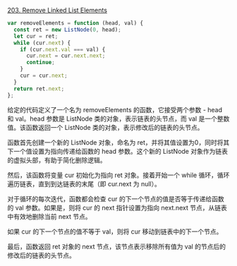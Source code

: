 <a href="https://leetcode.com/problems/remove-linked-list-elements/submissions/969330245/">203. Remove Linked List Elements</a>

```js
var removeElements = function (head, val) {
  const ret = new ListNode(0, head);
  let cur = ret;
  while (cur.next) {
    if (cur.next.val === val) {
      cur.next = cur.next.next;
      continue;
    }
    cur = cur.next;
  }
  return ret.next;
};
```
给定的代码定义了一个名为 removeElements 的函数，它接受两个参数 - head 和 val。head 参数是 ListNode 类的对象，表示链表的头节点，而 val 是一个整数值。该函数返回一个 ListNode 类的对象，表示修改后的链表的头节点。

函数首先创建一个新的 ListNode 对象，命名为 ret，并将其值设置为0，同时将其下一个值设置为指向传递给函数的 head 参数。这个新的 ListNode 对象作为链表的虚拟头部，有助于简化删除逻辑。

然后，该函数将变量 cur 初始化为指向 ret 对象。接着开始一个 while 循环，循环遍历链表，直到到达链表的末尾（即 cur.next 为 null）。

对于循环的每次迭代，函数都会检查 cur 的下一个节点的值是否等于传递给函数的 val 参数。如果是，则将 cur 的 next 指针设置为指向 next.next 节点，从链表中有效地删除当前 next 节点。

如果 cur 的下一个节点的值不等于 val，则将 cur 移动到链表中的下一个节点。

最后，函数返回 ret 对象的 next 节点，该节点表示移除所有值为 val 的节点后的修改后的链表的头节点。